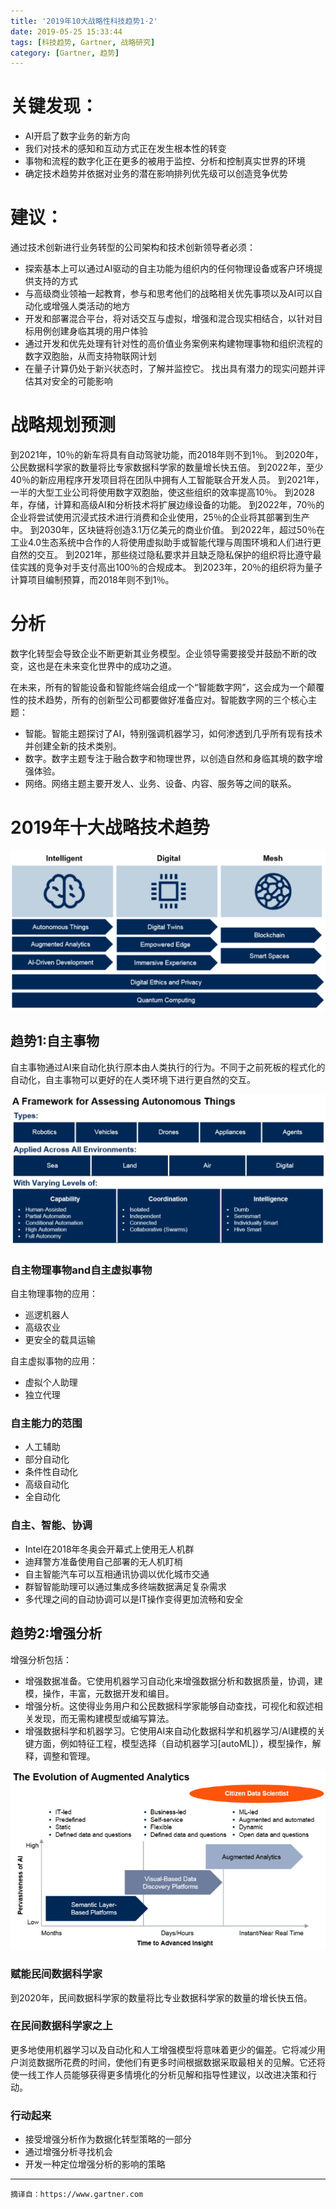 ```yaml
---
title: '2019年10大战略性科技趋势1·2'
date: 2019-05-25 15:33:44
tags: [科技趋势, Gartner, 战略研究]
category: [Gartner, 趋势]
---
```


# 关键发现：

- AI开启了数字业务的新方向
- 我们对技术的感知和互动方式正在发生根本性的转变
- 事物和流程的数字化正在更多的被用于监控、分析和控制真实世界的环境
- 确定技术趋势并依据对业务的潜在影响排列优先级可以创造竞争优势

# 建议：

通过技术创新进行业务转型的公司架构和技术创新领导者必须：

- 探索基本上可以通过AI驱动的自主功能为组织内的任何物理设备或客户环境提供支持的方式
- 与高级商业领袖一起教育，参与和思考他们的战略相关优先事项以及AI可以自动化或增强人类活动的地方
- 开发和部署混合平台，将对话交互与虚拟，增强和混合现实相结合，以针对目标用例创建身临其境的用户体验
- 通过开发和优先处理有针对性的高价值业务案例来构建物理事物和组织流程的数字双胞胎，从而支持物联网计划
- 在量子计算仍处于新兴状态时，了解并监控它。 找出具有潜力的现实问题并评估其对安全的可能影响

# 战略规划预测

到2021年，10％的新车将具有自动驾驶功能，而2018年则不到1％。
到2020年，公民数据科学家的数量将比专家数据科学家的数量增长快五倍。
到2022年，至少40％的新应用程序开发项目将在团队中拥有人工智能联合开发人员。
到2021年，一半的大型工业公司将使用数字双胞胎，使这些组织的效率提高10％。
到2028年，存储，计算和高级AI和分析技术将扩展边缘设备的功能。
到2022年，70％的企业将尝试使用沉浸式技术进行消费和企业使用，25％的企业将其部署到生产中。
到2030年，区块链将创造3.1万亿美元的商业价值。
到2022年，超过50％在工业4.0生态系统中合作的人将使用虚拟助手或智能代理与周围环境和人们进行更自然的交互。
到2021年，那些绕过隐私要求并且缺乏隐私保护的组织将比遵守最佳实践的竞争对手支付高出100％的合规成本。
到2023年，20％的组织将为量子计算项目编制预算，而2018年则不到1％。

# 分析

数字化转型会导致企业不断更新其业务模型。企业领导需要接受并鼓励不断的改变，这也是在未来变化世界中的成功之道。

在未来，所有的智能设备和智能终端会组成一个“智能数字网”，这会成为一个颠覆性的技术趋势，所有的创新型公司都要做好准备应对。智能数字网的三个核心主题：

- 智能。智能主题探讨了AI，特别强调机器学习，如何渗透到几乎所有现有技术并创建全新的技术类别。
- 数字。数字主题专注于融合数字和物理世界，以创造自然和身临其境的数字增强体验。
- 网络。网络主题主要开发人、业务、设备、内容、服务等之间的联系。

# 2019年十大战略技术趋势

![](https://raw.githubusercontent.com/imonce/imgs/master/20190527105918.png)

## 趋势1:自主事物

自主事物通过AI来自动化执行原本由人类执行的行为。不同于之前死板的程式化的自动化，自主事物可以更好的在人类环境下进行更自然的交互。

![](https://raw.githubusercontent.com/imonce/imgs/master/20190529202423.png)

### 自主物理事物and自主虚拟事物

自主物理事物的应用：

- 巡逻机器人
- 高级农业
- 更安全的载具运输

自主虚拟事物的应用：

- 虚拟个人助理
- 独立代理

### 自主能力的范围

- 人工辅助
- 部分自动化
- 条件性自动化
- 高级自动化
- 全自动化

### 自主、智能、协调

- Intel在2018年冬奥会开幕式上使用无人机群
- 迪拜警方准备使用自己部署的无人机盯梢
- 自主智能汽车可以互相通讯协调以优化城市交通
- 群智智能助理可以通过集成多终端数据满足复杂需求
- 多代理之间的自动协调可以是IT操作变得更加流畅和安全

## 趋势2:增强分析

增强分析包括：

- 增强数据准备。它使用机器学习自动化来增强数据分析和数据质量，协调，建模，操作，丰富，元数据开发和编目。
- 增强分析。这使得业务用户和公民数据科学家能够自动查找，可视化和叙述相关发现，而无需构建模型或编写算法。
- 增强数据科学和机器学习。它使用AI来自动化数据科学和机器学习/AI建模的关键方面，例如特征工程，模型选择（自动机器学习[autoML]），模型操作，解释，调整和管理。

![](https://raw.githubusercontent.com/imonce/imgs/master/20190529205050.png)

### 赋能民间数据科学家

到2020年，民间数据科学家的数量将比专业数据科学家的数量的增长快五倍。

### 在民间数据科学家之上

更多地使用机器学习以及自动化和人工增强模型将意味着更少的偏差。它将减少用户浏览数据所花费的时间，使他们有更多时间根据数据采取最相关的见解。它还将使一线工作人员能够获得更多情境化的分析见解和指导性建议，以改进决策和行动。

### 行动起来

- 接受增强分析作为数据化转型策略的一部分
- 通过增强分析寻找机会
- 开发一种定位增强分析的影响的策略

---

	摘译自：https://www.gartner.com
